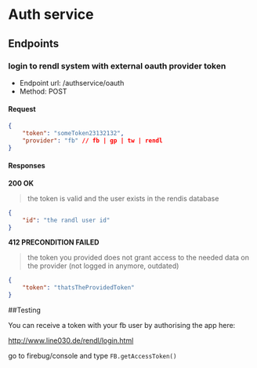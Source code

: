 Auth service
===========

## Endpoints

### login to rendl system with external oauth provider token

- Endpoint url: /authservice/oauth
- Method: POST

#### Request
```json
{
    "token": "someToken23132132",
    "provider": "fb" // fb | gp | tw | rendl
}
```

#### Responses
**200 OK**
> the token is valid and the user exists in the rendis database
```json
{
    "id": "the randl user id"
}
```

**412 PRECONDITION FAILED**
> the token you provided does not grant access to the needed data on the provider (not logged in anymore, outdated)
```json
{
    "token": "thatsTheProvidedToken"
}
```


##Testing

You can receive a token with your fb user by authorising the app here:

http://www.line030.de/rendl/login.html

go to firebug/console and type `FB.getAccessToken()`


